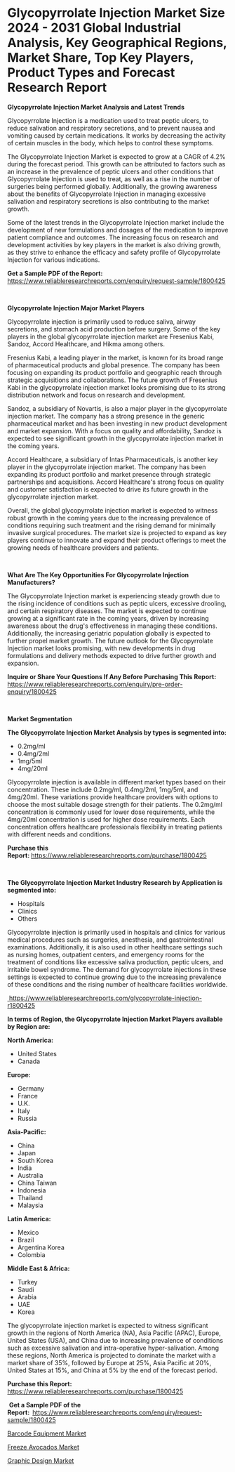<p><h1>Glycopyrrolate Injection Market Size 2024 - 2031 Global Industrial Analysis, Key Geographical Regions, Market Share, Top Key Players, Product Types and Forecast Research Report</h1></p><p><strong>Glycopyrrolate Injection Market Analysis and Latest Trends</strong></p>
<p><p>Glycopyrrolate Injection is a medication used to treat peptic ulcers, to reduce salivation and respiratory secretions, and to prevent nausea and vomiting caused by certain medications. It works by decreasing the activity of certain muscles in the body, which helps to control these symptoms.</p><p>The Glycopyrrolate Injection Market is expected to grow at a CAGR of 4.2% during the forecast period. This growth can be attributed to factors such as an increase in the prevalence of peptic ulcers and other conditions that Glycopyrrolate Injection is used to treat, as well as a rise in the number of surgeries being performed globally. Additionally, the growing awareness about the benefits of Glycopyrrolate Injection in managing excessive salivation and respiratory secretions is also contributing to the market growth.</p><p>Some of the latest trends in the Glycopyrrolate Injection market include the development of new formulations and dosages of the medication to improve patient compliance and outcomes. The increasing focus on research and development activities by key players in the market is also driving growth, as they strive to enhance the efficacy and safety profile of Glycopyrrolate Injection for various indications.</p></p>
<p><strong>Get a Sample PDF of the Report:&nbsp;</strong> <a href="https://www.reliableresearchreports.com/enquiry/request-sample/1800425">https://www.reliableresearchreports.com/enquiry/request-sample/1800425</a></p>
<p>&nbsp;</p>
<p><strong>Glycopyrrolate Injection Major Market Players</strong></p>
<p><p>Glycopyrrolate injection is primarily used to reduce saliva, airway secretions, and stomach acid production before surgery. Some of the key players in the global glycopyrrolate injection market are Fresenius Kabi, Sandoz, Accord Healthcare, and Hikma among others.</p><p>Fresenius Kabi, a leading player in the market, is known for its broad range of pharmaceutical products and global presence. The company has been focusing on expanding its product portfolio and geographic reach through strategic acquisitions and collaborations. The future growth of Fresenius Kabi in the glycopyrrolate injection market looks promising due to its strong distribution network and focus on research and development.</p><p>Sandoz, a subsidiary of Novartis, is also a major player in the glycopyrrolate injection market. The company has a strong presence in the generic pharmaceutical market and has been investing in new product development and market expansion. With a focus on quality and affordability, Sandoz is expected to see significant growth in the glycopyrrolate injection market in the coming years.</p><p>Accord Healthcare, a subsidiary of Intas Pharmaceuticals, is another key player in the glycopyrrolate injection market. The company has been expanding its product portfolio and market presence through strategic partnerships and acquisitions. Accord Healthcare's strong focus on quality and customer satisfaction is expected to drive its future growth in the glycopyrrolate injection market.</p><p>Overall, the global glycopyrrolate injection market is expected to witness robust growth in the coming years due to the increasing prevalence of conditions requiring such treatment and the rising demand for minimally invasive surgical procedures. The market size is projected to expand as key players continue to innovate and expand their product offerings to meet the growing needs of healthcare providers and patients.</p></p>
<p>&nbsp;</p>
<p><strong>What Are The Key Opportunities For Glycopyrrolate Injection Manufacturers?</strong></p>
<p><p>The Glycopyrrolate Injection market is experiencing steady growth due to the rising incidence of conditions such as peptic ulcers, excessive drooling, and certain respiratory diseases. The market is expected to continue growing at a significant rate in the coming years, driven by increasing awareness about the drug's effectiveness in managing these conditions. Additionally, the increasing geriatric population globally is expected to further propel market growth. The future outlook for the Glycopyrrolate Injection market looks promising, with new developments in drug formulations and delivery methods expected to drive further growth and expansion.</p></p>
<p><strong>Inquire or Share Your Questions If Any Before Purchasing This Report:</strong> <a href="https://www.reliableresearchreports.com/enquiry/pre-order-enquiry/1800425">https://www.reliableresearchreports.com/enquiry/pre-order-enquiry/1800425</a></p>
<p>&nbsp;</p>
<p><strong>Market Segmentation</strong></p>
<p><strong>The Glycopyrrolate Injection Market Analysis by types is segmented into:</strong></p>
<p><ul><li>0.2mg/ml</li><li>0.4mg/2ml</li><li>1mg/5ml</li><li>4mg/20ml</li></ul></p>
<p><p>Glycopyrrolate injection is available in different market types based on their concentration. These include 0.2mg/ml, 0.4mg/2ml, 1mg/5ml, and 4mg/20ml. These variations provide healthcare providers with options to choose the most suitable dosage strength for their patients. The 0.2mg/ml concentration is commonly used for lower dose requirements, while the 4mg/20ml concentration is used for higher dose requirements. Each concentration offers healthcare professionals flexibility in treating patients with different needs and conditions.</p></p>
<p><strong>Purchase this Report:&nbsp;</strong><a href="https://www.reliableresearchreports.com/purchase/1800425">https://www.reliableresearchreports.com/purchase/1800425</a></p>
<p>&nbsp;</p>
<p><strong>The Glycopyrrolate Injection Market Industry Research by Application is segmented into:</strong></p>
<p><ul><li>Hospitals</li><li>Clinics</li><li>Others</li></ul></p>
<p><p>Glycopyrrolate injection is primarily used in hospitals and clinics for various medical procedures such as surgeries, anesthesia, and gastrointestinal examinations. Additionally, it is also used in other healthcare settings such as nursing homes, outpatient centers, and emergency rooms for the treatment of conditions like excessive saliva production, peptic ulcers, and irritable bowel syndrome. The demand for glycopyrrolate injections in these settings is expected to continue growing due to the increasing prevalence of these conditions and the rising number of healthcare facilities worldwide.</p></p>
<p><a href="https://www.reliableresearchreports.com/glycopyrrolate-injection-r1800425">&nbsp;https://www.reliableresearchreports.com/glycopyrrolate-injection-r1800425</a></p>
<p><strong>In terms of Region, the Glycopyrrolate Injection Market Players available by Region are:</strong></p>
<p>
    <p> <strong> North America: </strong>
        <ul>
            <li>United States</li>
            <li>Canada</li>
        </ul>
        </p> 
    <p> <strong> Europe: </strong>
        <ul>
            <li>Germany</li>
            <li>France</li>
            <li>U.K.</li>
            <li>Italy</li>
            <li>Russia</li>
        </ul>
        </p> 
    <p> <strong> Asia-Pacific: </strong>
        <ul>
            <li>China</li>
            <li>Japan</li>
            <li>South Korea</li>
            <li>India</li>
            <li>Australia</li>
            <li>China Taiwan</li>
            <li>Indonesia</li>
            <li>Thailand</li>
            <li>Malaysia</li>
        </ul>
        </p> 
    <p> <strong> Latin America: </strong>
        <ul>
            <li>Mexico</li>
            <li>Brazil</li>
            <li>Argentina Korea</li>
            <li>Colombia</li>
        </ul>
        </p> 
    <p> <strong> Middle East & Africa: </strong>
        <ul>
            <li>Turkey</li>
            <li>Saudi</li>
            <li>Arabia</li>
            <li>UAE</li>
            <li>Korea</li>
        </ul>
    </p>
    </p>
<p><p>The glycopyrrolate injection market is expected to witness significant growth in the regions of North America (NA), Asia Pacific (APAC), Europe, United States (USA), and China due to increasing prevalence of conditions such as excessive salivation and intra-operative hyper-salivation. Among these regions, North America is projected to dominate the market with a market share of 35%, followed by Europe at 25%, Asia Pacific at 20%, United States at 15%, and China at 5% by the end of the forecast period.</p></p>
<p><strong>Purchase this Report: </strong><a href="https://www.reliableresearchreports.com/purchase/1800425">https://www.reliableresearchreports.com/purchase/1800425</a></p>
<p>&nbsp;<strong>Get a Sample PDF of the Report:&nbsp;&nbsp;</strong><a href="https://www.reliableresearchreports.com/enquiry/request-sample/1800425">https://www.reliableresearchreports.com/enquiry/request-sample/1800425</a></p>
<p><strong></strong></p>
<p><p><a href="https://github.com/edytherolanlouisejk1miz0wig/Market-Research-Report-List-3/blob/main/barcode-equipment-market.md">Barcode Equipment Market</a></p><p><a href="https://github.com/redneck06/Market-Research-Report-List-4/blob/main/freeze-avocados-market.md">Freeze Avocados Market</a></p><p><a href="https://github.com/peachesmcdowel1/Market-Research-Report-List-3/blob/main/graphic-design-market.md">Graphic Design Market</a></p></p>